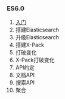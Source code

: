 ### ES6.0
1. [入门](1/index.md)
2. 搭建Elasticsearch
3. 升级Elasticsearch
4. 搭建X-Pack
5. 打破变化
6. X-Pack打破变化
7. API约定
8. 文档API
9. 搜索API
10. 聚合